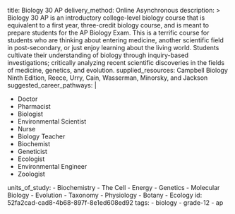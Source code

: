 title: Biology 30 AP
delivery_method: Online Asynchronous
description: >
  Biology 30 AP is an introductory college-level biology course that is equivalent to a first year,
  three-credit biology course, and is meant to prepare students for the AP Biology Exam. This is a
  terrific course for students who are thinking about entering medicine, another scientific field in
  post-secondary, or just enjoy learning about the living world. Students cultivate their
  understanding of biology through inquiry-based investigations; critically analyzing recent
  scientific discoveries in the fields of medicine, genetics, and evolution.
supplied_resources: Campbell Biology Ninth Edition, Reece, Urry, Cain, Wasserman, Minorsky, and Jackson
suggested_career_pathways: |
  <ul>
  <li>Doctor</li>
  <li>Pharmacist</li>
  <li>Biologist</li>
  <li>Environmental Scientist</li>
  <li>Nurse</li>
  <li>Biology Teacher</li>
  <li>Biochemist</li>
  <li>Geneticist</li>
  <li>Ecologist</li>
  <li>Environmental Engineer</li>
  <li>Zoologist</li>
  </ul>
units_of_study:
  - Biochemistry
  - The Cell
  - Energy
  - Genetics
  - Molecular Biology
  - Evolution
  - Taxonomy
  - Physiology
  - Botany
  - Ecology
id: 52fa2cad-cad8-4b68-897f-8e1ed608ed92
tags:
  - biology
  - grade-12
  - ap

